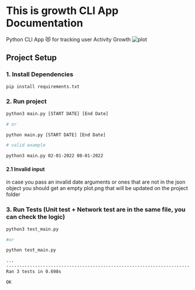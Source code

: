 # This is growth CLI App Documentation 

Python CLI App 😻 for tracking user Activity Growth ![plot](https://user-images.githubusercontent.com/97686098/160928246-46b29292-5c99-4d89-b294-6efb3354ac7f.png)

## Project Setup

### 1. Install Dependencies 

```bash
pip install requirements.txt
```

### 2. Run project

```bash
python3 main.py [START DATE] [End Date]

# or

python main.py [START DATE] [End Date]

# valid example 

python3 main.py 02-01-2022 08-01-2022

```

#### 2.1 Invalid input
in case you pass an invalid date arguments or ones that are not in the json object you should get an empty plot.png that will be updated on the project folder

### 3. Run Tests (Unit test + Network test are in the same file, you can check the logic)

```bash
python3 test_main.py

#or

python test_main.py

```

```bash
...
----------------------------------------------------------------------
Ran 3 tests in 0.698s

OK

```


